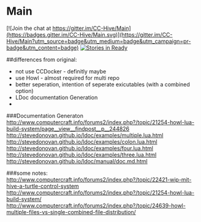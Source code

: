 # Main

[![Join the chat at https://gitter.im/CC-Hive/Main](https://badges.gitter.im/CC-Hive/Main.svg)](https://gitter.im/CC-Hive/Main?utm_source=badge&utm_medium=badge&utm_campaign=pr-badge&utm_content=badge)
[![Stories in Ready](https://badge.waffle.io/CC-Hive/Main.svg?label=ready&title=WaffleIO)](http://waffle.io/CC-Hive/Main) 

##differences from original:
* not use CCDocker - definitly maybe
* use Howl - almost required for multi repo
* better seperation, intention of seperate exicutables (with a combined option)
* LDoc documentation Generation
* 

###Documentation Generaton
http://www.computercraft.info/forums2/index.php?/topic/21254-howl-lua-build-system/page__view__findpost__p__244826
http://stevedonovan.github.io/ldoc/examples/multiple.lua.html
http://stevedonovan.github.io/ldoc/examples/colon.lua.html
http://stevedonovan.github.io/ldoc/examples/four.lua.html
http://stevedonovan.github.io/ldoc/examples/three.lua.html
http://stevedonovan.github.io/ldoc/manual/doc.md.html

###some notes:
http://www.computercraft.info/forums2/index.php?/topic/22421-wip-mit-hive-a-turtle-control-system
http://www.computercraft.info/forums2/index.php?/topic/21254-howl-lua-build-system/
http://www.computercraft.info/forums2/index.php?/topic/24639-howl-multiple-files-vs-single-combined-file-distribution/
